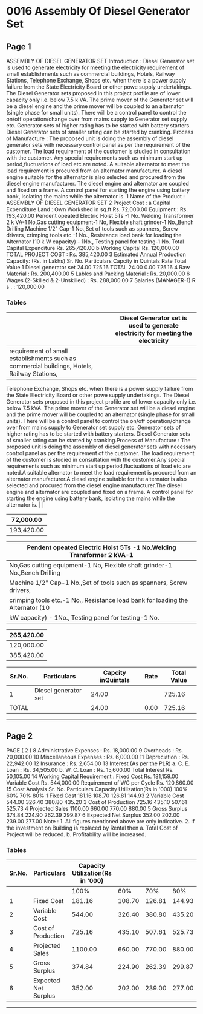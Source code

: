 # 0016 Assembly Of Diesel Generator Set

## Page 1

ASSEMBLY OF DIESEL GENERATOR SET Introduction : Diesel Generator set is used to generate electricity for meeting the electricity requirement of small establishments such as commercial buildings, Hotels, Railway Stations, Telephone Exchange, Shops etc. when there is a power supply failure from the State Electricity Board or other powe supply undertakings. The Diesel Generator sets proposed in this project profile are of lower capacity only i.e. below 7.5 k VA. The prime mover of the Generator set will be a diesel engine and the prime mover will be coupled to an alternator (single phase for small units). There will be a control panel to control the on/off operation/change over from mains supply to Generator set supply etc. Generator sets of higher rating has to be started with battery starters. Diesel Generator sets of smaller rating can be started by cranking. Process of Manufacture : The proposed unit is doing the assembly of diesel generator sets with necessary control panel as per the requirement of the customer. The load requirement of the customer is studied in consultation with the customer. Any special requirements such as minimum start up period,fluctuations of load etc.are noted. A suitable alternator to meet the load requirement is procured from an alternator manufacturer. A diesel engine suitable for the alternator is also selected and procured from the diesel engine manufacturer. The diesel engine and alternator are coupled and fixed on a frame. A control panel for starting the engine using battery bank, isolating the mains while the alternator is. 1 Name of the Product : ASSEMBLY OF DIESEL GENERATOR SET 2 Project Cost : a Capital Expenditure Land : Own Workshed in sq.ft Rs. 72,000.00 Equipment : Rs. 193,420.00 Pendent opeated Electric Hoist 5Ts -1 No. Welding Transformer 2 k VA-1 No,Gas cutting equipment-1 No, Flexible shaft grinder-1 No.,Bench Drilling Machine 1/2" Cap-1 No.,Set of tools such as spanners, Screw drivers, crimping tools etc.-1 No., Resistance load bank for loading the Alternator (10 k W capacity) - 1No., Testing panel for testing-1 No. Total Capital Expenditure Rs. 265,420.00 b Working Capital Rs. 120,000.00 TOTAL PROJECT COST : Rs. 385,420.00 3 Estimated Annual Production Capacity: (Rs. in Lakhs) Sr. No. Particulars Capcity in Quintals Rate Total Value 1 Diesel generator set 24.00 725.16 TOTAL 24.00 0.00 725.16 4 Raw Material : Rs. 200,400.00 5 Lables and Packing Material : Rs. 20,000.00 6 Wages (2-Skilled & 2-Unskilled) : Rs. 288,000.00 7 Salaries (MANAGER-1) R s . : 120,000.00

### Tables

|  | Diesel Generator set is used to generate electricity for meeting the electricity |
|---|---|
| requirement of small establishments such as commercial buildings, Hotels, Railway Stations,
Telephone Exchange, Shops etc. when there is a power supply failure from the State Electricity
Board or other powe supply undertakings. The Diesel Generator sets proposed in this project
profile are of lower capacity only i.e. below 7.5 kVA. The prime mover of the Generator set will be
a diesel engine and the prime mover will be coupled to an alternator (single phase for small units).
There will be a control panel to control the on/off operation/change over from mains supply to
Generator set supply etc. Generator sets of higher rating has to be started with battery starters.
Diesel Generator sets of smaller rating can be started by cranking.Process of Manufacture : The
proposed unit is doing the assembly of diesel generator sets with necessary control panel as per
the requirement of the customer. The load requirement of the customer is studied in consultation
with the customer.Any special requirements such as minimum start up period,fluctuations of load
etc.are noted.A suitable alternator to meet the load requirement is procured from an alternator
manufacturer.A diesel engine suitable for the alternator is also selected and procured from the
diesel engine manufacturer.The diesel engine and alternator are coupled and fixed on a frame. A
control panel for starting the engine using battery bank, isolating the mains while the alternator is. |  |

| 72,000.00 |
|---|
| 193,420.00 |

| Pendent opeated Electric Hoist 5Ts -1 No.Welding Transformer 2 kVA-1 |
|---|
| No,Gas cutting equipment-1 No, Flexible shaft grinder-1 No.,Bench Drilling |
| Machine 1/2" Cap-1 No.,Set of tools such as spanners, Screw drivers,
crimping tools etc.-1 No., Resistance load bank for loading the Alternator (10 |
| kW capacity) - 1No., Testing panel for testing-1 No. |

| 265,420.00 |
|---|
| 120,000.00 |
| 385,420.00 |

| Sr.No. | Particulars | Capcity inQuintals | Rate | Total Value |
|---|---|---|---|---|
| 1 | Diesel generator set | 24.00 |  | 725.16 |
| TOTAL |  | 24.00 | 0.00 | 725.16 |

---

## Page 2

PAGE ( 2 ) 8 Administrative Expenses : Rs. 18,000.00 9 Overheads : Rs. 20,000.00 10 Miscellaneous Expenses : Rs. 6,000.00 11 Depreciation : Rs. 22,942.00 12 Insurance : Rs. 2,654.00 13 Interest (As per the PLR) a. C. E. Loan : Rs. 34,505.00 b. W. C. Loan : Rs. 15,600.00 Total Interest Rs. 50,105.00 14 Working Capital Requirement : Fixed Cost Rs. 181,159.00 Variable Cost Rs. 544,000.00 Requirement of WC per Cycle Rs. 120,860.00 15 Cost Analysis Sr. No. Particulars Capacity Utilization(Rs in '000) 100% 60% 70% 80% 1 Fixed Cost 181.16 108.70 126.81 144.93 2 Variable Cost 544.00 326.40 380.80 435.20 3 Cost of Production 725.16 435.10 507.61 525.73 4 Projected Sales 1100.00 660.00 770.00 880.00 5 Gross Surplus 374.84 224.90 262.39 299.87 6 Expected Net Surplus 352.00 202.00 239.00 277.00 Note : 1. All figures mentioned above are only indicative. 2. If the investment on Building is replaced by Rental then a. Total Cost of Project will be reduced. b. Profitability will be increased.

### Tables

| Sr.No. | Particulars | Capacity Utilization(Rs in '000) |  |  |  |
|---|---|---|---|---|---|
|  |  | 100% | 60% | 70% | 80% |
| 1 | Fixed Cost | 181.16 | 108.70 | 126.81 | 144.93 |
| 2 | Variable Cost | 544.00 | 326.40 | 380.80 | 435.20 |
| 3 | Cost of Production | 725.16 | 435.10 | 507.61 | 525.73 |
| 4 | Projected Sales | 1100.00 | 660.00 | 770.00 | 880.00 |
| 5 | Gross Surplus | 374.84 | 224.90 | 262.39 | 299.87 |
| 6 | Expected Net Surplus | 352.00 | 202.00 | 239.00 | 277.00 |

---
